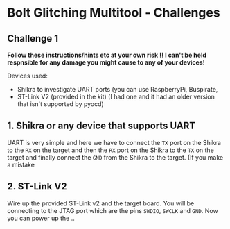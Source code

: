 # Bolt Glitching Multitool - Challenges
## Challenge 1

**Follow these instructions/hints etc at your own risk !! I can't be held respnsible for any damage you might cause to any of your devices!**

Devices used:
* Shikra to investigate UART ports (you can use RaspberryPi, Buspirate, 
* ST-Link V2 (provided in the kit) (I had one and it had an older version that isn't supported by pyocd) 

## 1. Shikra or any device that supports UART
UART is very simple and here we have to connect the `TX` port on the Shikra to the `RX` on the target and then the `RX` port on the Shikra to the `TX` on the target and finally connect the `GND` from the Shikra to the target. (If you make a mistake 

## 2. ST-Link V2

Wire up the provided ST-Link v2 and the target board. You will be connecting to the JTAG port which are the pins `SWDIO`, `SWCLK` and `GND`. 
Now you can power up the ..
